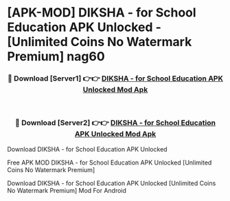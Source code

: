 # [APK-MOD] DIKSHA - for School Education APK Unlocked - [Unlimited Coins No Watermark Premium] nag60



<div align="center">
<h3>🔴 Download [Server1] 👉👉 <a href="https://momento.my/?title=DIKSHA_-_for_School_Education_APK_Unlocked">DIKSHA - for School Education APK Unlocked Mod Apk</a></h3><br>

<h3>🔴 Download [Server2] 👉👉 <a href="https://momento.my/?title=DIKSHA_-_for_School_Education_APK_Unlocked">DIKSHA - for School Education APK Unlocked Mod Apk</a></h3>
</div>



Download DIKSHA - for School Education APK Unlocked 

Free APK MOD DIKSHA - for School Education APK Unlocked [Unlimited Coins No Watermark Premium]

Download DIKSHA - for School Education APK Unlocked [Unlimited Coins No Watermark Premium] Mod For Android
